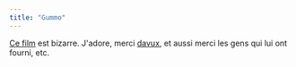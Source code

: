 ```yaml
---
title: "Gummo"
---
```


[Ce film](http://www.imdb.com/title/tt0119237/trivia) est bizarre. J'adore,
merci [davux](http://davux.asocial.info/blog/), et aussi merci les gens qui
lui ont fourni, etc.

